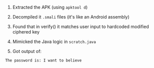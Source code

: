 1) Extracted the APK (using `apktool d`)

2) Decompiled it `.smali` files (it's like an Android assembly)

3) Found that in verify() it matches user input to hardcoded modified ciphered key

4) Mimicked the Java logic in `scratch.java`

5) Got output of:
```
The password is: I want to believe
```